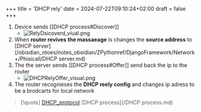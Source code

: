 +++
title = 'DHCP rely'
date = 2024-07-22T09:10:24+02:00
draft = false
+++

1. Device sends [[DHCP process#Discover]]
	-  ![RelyDsicoverd_viual.png](/RelyDsicoverd_viual.png)
2. When **router revives the massaeage** is changes the **source address** to [DHCP server](/obisdian_ntoes/notes_obsidian/ZPythonref/DjangoFramework/Network+/Phisicall/DHCP server.md)  
3. The the server sends [[DHCP process#Offer]] send back the ip to the router 
	- ![DHCPRelyOffer_visual.png](/DHCPRelyOffer_visual.png)
4. The router recognieses the **DHCP reely config** and changes ip adress to be a brodcarts for local network   

>[!quote] [DHCP_protocol](/protocols/DHCP_protocol.md) [DHCP process](/DHCP process.md)